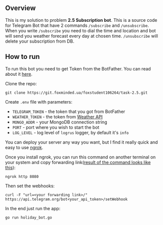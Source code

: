 ## Overview
This is my solution to problem **2.5 Subscription bot**. This is a source code for Telegram Bot that have 2 commands `/subscribe` and `/unsubscribe`. When you write `/subscribe` you need to dial the time and location and bot will send you weather forecast every day at chosen time. `/unsubscribe` will delete your subscription from DB.
## How to run

To run this bot you need to get Token from the BotFather. You can read about it [here](https://core.telegram.org/bots/features#botfather).

Clone the repo: 

    git clone https://git.foxminded.ua/foxstudent106264/task-2.5.git

Create `.env` file with parameters: 
- `TELEGRAM_TOKEN` - the token that you got from BotFather
- `WEATHER_TOKEN` - the token from [Weather API](https://openweathermap.org/api)
- `MONGO_ADDR` - your MongoDB connection string
- `PORT` - port where you wish to start the bot
- `LOG_LEVEL` - log level of `logrus` logger, by default it's `info`

You can deploy your server any way you want, but I find it really quick and easy to use [ngrok](https://ngrok.com/download).

Once you install ngrok, you can run this command on another terminal on your system and copy forwarding link([result of the command looks like this](https://www.sohamkamani.com/golang/telegram-bot/ngrok-screenshot.png)):

    ngrok http 8080

Then set the webhooks:

    curl -F "url=<your forwarding link>/"  https://api.telegram.org/bot<your_api_token>/setWebhook

In the end just run the app:

    go run holiday_bot.go
